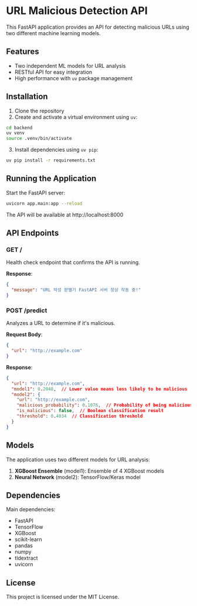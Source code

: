 # URL Malicious Detection API

This FastAPI application provides an API for detecting malicious URLs using two different machine learning models.

## Features

- Two independent ML models for URL analysis
- RESTful API for easy integration
- High performance with `uv` package management

## Installation

1. Clone the repository
2. Create and activate a virtual environment using `uv`:

```bash
cd backend
uv venv
source .venv/bin/activate
```

3. Install dependencies using `uv pip`:

```bash
uv pip install -r requirements.txt
```

## Running the Application

Start the FastAPI server:

```bash
uvicorn app.main:app --reload
```

The API will be available at http://localhost:8000

## API Endpoints

### GET /

Health check endpoint that confirms the API is running.

**Response**:
```json
{
  "message": "URL 악성 판별기 FastAPI 서버 정상 작동 중!"
}
```

### POST /predict

Analyzes a URL to determine if it's malicious.

**Request Body**:
```json
{
  "url": "http://example.com"
}
```

**Response**:
```json
{
  "url": "http://example.com",
  "model1": 0.2048,  // Lower value means less likely to be malicious
  "model2": {
    "url": "http://example.com",
    "malicious_probability": 0.1076,  // Probability of being malicious
    "is_malicious": false,  // Boolean classification result
    "threshold": 0.4034  // Classification threshold
  }
}
```

## Models

The application uses two different models for URL analysis:

1. **XGBoost Ensemble** (model1): Ensemble of 4 XGBoost models
2. **Neural Network** (model2): TensorFlow/Keras model

## Dependencies

Main dependencies:
- FastAPI
- TensorFlow
- XGBoost
- scikit-learn
- pandas
- numpy
- tldextract
- uvicorn

## License

This project is licensed under the MIT License.
